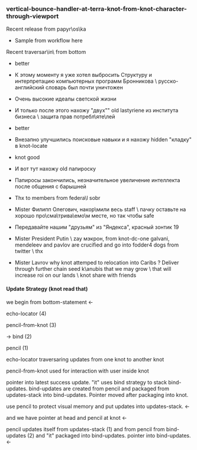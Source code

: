 ### vertical-bounce-handler-at-terra-knot-from-knot-character-through-viewport

Recent release from papyr\os\ka
* Sample from workflow here


Recent traversar\in\ from bottom

- better
- К этому моменту я уже хотел выбросить Структуру и интерпретацию компьютерных программ Бронникова \ русско-английский словарь был почти уничтожен

- Очень высокие идеалы светской жизни
- И только после этого нахожу "двух"" old lastyriene из института бизнеса \ защита прав потребл\яте\лей

- better
- Внезапно улучшились поисковые навыки и я нахожу hidden "кладку" в knot-locate
- knot good

- И вот тут нахожу old папироску
- Папиросы закончились, незначительное увеличение интеллекта после общения с барышней



- Thx to members from federa\l sobr

- Mister Филипп Олегович, накор\мили весь staff \ пачку оставьте на хорошо про\сма\трива\емо\м месте, но так чтобы safe

- Передавайте нашим "друзьям" из "Яндекса", красный зонтик 19

- Mister President Putin \ zay мэкрон, from knot-dc-one galvani, mendeleev and pavlov are crucified and go into fodder4 dogs from twitter \ thx
- Mister Lavrov why knot attemped to relocation into Caribs ? Deliver through further chain seed k\anubis that we may grow \ that will increase roi on our lands \ knot share with friends




#### Update Strategy (knot read that)

we begin from bottom-statement <-

echo-locator (4)

pencil-from-knot (3)

-> bind (2)

pencil (1)

echo-locator traversaring updates from one knot to another knot

pencil-from-knot used for interaction with user inside knot

pointer into latest success update. "it" uses bind strategy to stack bind-updates. bind-updates are created from pencil and packaged from updates-stack into bind-updates. Pointer moved after packaging into knot.

use pencil to protect visual memory and put updates into updates-stack. <-

and we have pointer at head and pencil at knot <-

pencil updates itself from updates-stack (1) and from pencil from bind-updates (2) and "it" packaged into bind-updates. pointer into bind-updates. <-

